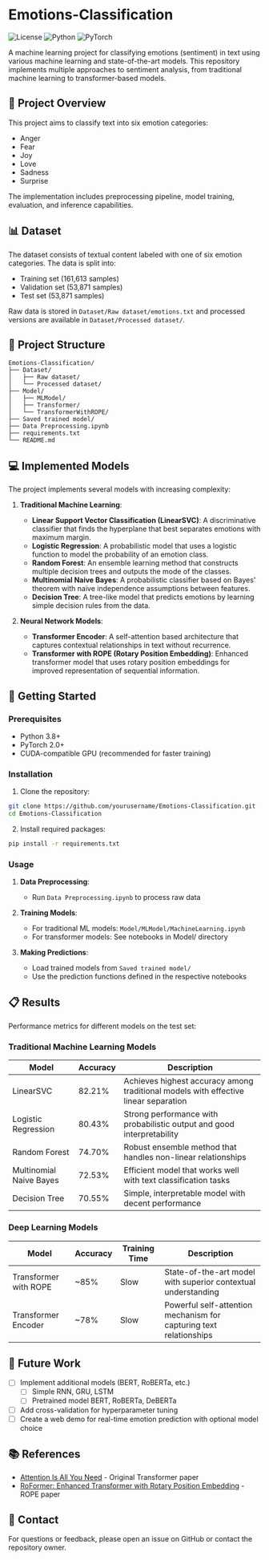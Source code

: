 # Emotions-Classification

![License](https://img.shields.io/badge/license-MIT-blue.svg)
![Python](https://img.shields.io/badge/python-3.8%2B-blue)
![PyTorch](https://img.shields.io/badge/PyTorch-2.0%2B-red)

A machine learning project for classifying emotions (sentiment) in text using various machine learning and state-of-the-art models. This repository implements multiple approaches to sentiment analysis, from traditional machine learning to transformer-based models.

## 🎯 Project Overview

This project aims to classify text into six emotion categories:
- Anger
- Fear
- Joy
- Love
- Sadness
- Surprise

The implementation includes preprocessing pipeline, model training, evaluation, and inference capabilities.

## 📊 Dataset

The dataset consists of textual content labeled with one of six emotion categories. The data is split into:
- Training set (161,613 samples)
- Validation set (53,871 samples)
- Test set (53,871 samples)

Raw data is stored in `Dataset/Raw dataset/emotions.txt` and processed versions are available in `Dataset/Processed dataset/`.

## 🧬 Project Structure

```
Emotions-Classification/
├── Dataset/
│   ├── Raw dataset/
│   └── Processed dataset/
├── Model/
│   ├── MLModel/
│   ├── Transformer/
│   └── TransformerWithROPE/
├── Saved trained model/
├── Data Preprocessing.ipynb
├── requirements.txt
└── README.md
```

## 💻 Implemented Models

The project implements several models with increasing complexity:

1. **Traditional Machine Learning**:
   - **Linear Support Vector Classification (LinearSVC)**: A discriminative classifier that finds the hyperplane that best separates emotions with maximum margin.
   - **Logistic Regression**: A probabilistic model that uses a logistic function to model the probability of an emotion class.
   - **Random Forest**: An ensemble learning method that constructs multiple decision trees and outputs the mode of the classes.
   - **Multinomial Naive Bayes**: A probabilistic classifier based on Bayes' theorem with naive independence assumptions between features.
   - **Decision Tree**: A tree-like model that predicts emotions by learning simple decision rules from the data.

2. **Neural Network Models**:
   - **Transformer Encoder**: A self-attention based architecture that captures contextual relationships in text without recurrence.
   - **Transformer with ROPE (Rotary Position Embedding)**: Enhanced transformer model that uses rotary position embeddings for improved representation of sequential information.

## 🚀 Getting Started

### Prerequisites

- Python 3.8+
- PyTorch 2.0+
- CUDA-compatible GPU (recommended for faster training)

### Installation

1. Clone the repository:
```bash
git clone https://github.com/yourusername/Emotions-Classification.git
cd Emotions-Classification
```

2. Install required packages:
```bash
pip install -r requirements.txt
```

### Usage

1. **Data Preprocessing**:
   - Run `Data Preprocessing.ipynb` to process raw data

2. **Training Models**:
   - For traditional ML models: `Model/MLModel/MachineLearning.ipynb`
   - For transformer models: See notebooks in Model/ directory

3. **Making Predictions**:
   - Load trained models from `Saved trained model/`
   - Use the prediction functions defined in the respective notebooks

## 📋 Results

Performance metrics for different models on the test set:

### Traditional Machine Learning Models

| Model | Accuracy | Description |
|-------|----------|-------------|
| LinearSVC | 82.21% | Achieves highest accuracy among traditional models with effective linear separation |
| Logistic Regression | 80.43% | Strong performance with probabilistic output and good interpretability |
| Random Forest | 74.70% | Robust ensemble method that handles non-linear relationships |
| Multinomial Naive Bayes | 72.53% | Efficient model that works well with text classification tasks |
| Decision Tree | 70.55% | Simple, interpretable model with decent performance |

### Deep Learning Models

| Model | Accuracy | Training Time | Description |
|-------|----------|---------------|-------------|
| Transformer with ROPE | ~85% | Slow | State-of-the-art model with superior contextual understanding |
| Transformer Encoder | ~78% | Slow | Powerful self-attention mechanism for capturing text relationships |

## 🔮 Future Work

- [ ] Implement additional models (BERT, RoBERTa, etc.)
   - [ ] Simple RNN, GRU, LSTM 
   - [ ] Pretrained model BERT, RoBERTa, DeBERTa
- [ ] Add cross-validation for hyperparameter tuning
- [ ] Create a web demo for real-time emotion prediction with optional model choice

## 📚 References

- [Attention Is All You Need](https://arxiv.org/abs/1706.03762) - Original Transformer paper
- [RoFormer: Enhanced Transformer with Rotary Position Embedding](https://arxiv.org/abs/2104.09864) - ROPE paper


## 📧 Contact

For questions or feedback, please open an issue on GitHub or contact the repository owner.
